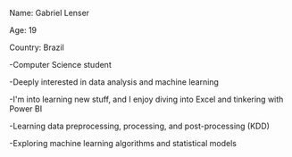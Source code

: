 
Name: Gabriel Lenser

Age: 19

Country: Brazil

-Computer Science student

-Deeply interested in data analysis and machine learning

-I'm into learning new stuff, and I enjoy diving into Excel and tinkering with Power BI

-Learning data preprocessing, processing, and post-processing (KDD)

-Exploring machine learning algorithms and statistical models


